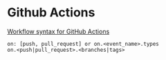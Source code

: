 # Github Actions

[Workflow syntax for GitHub Actions](https://help.github.com/en/actions/automating-your-workflow-with-github-actions/workflow-syntax-for-github-actions)

```
on: [push, pull_request] or on.<event_name>.types
on.<push|pull_request>.<branches|tags>
```
